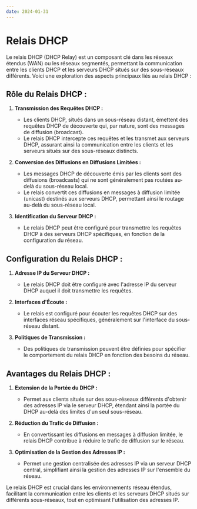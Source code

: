 ```yaml
---
date: 2024-01-31
---
```

# Relais DHCP

Le relais DHCP (DHCP Relay) est un composant clé dans les réseaux étendus (WAN) ou les réseaux segmentés, permettant la communication entre les clients DHCP et les serveurs DHCP situés sur des sous-réseaux différents. Voici une exploration des aspects principaux liés au relais DHCP :

## Rôle du Relais DHCP :

1. **Transmission des Requêtes DHCP :**
   - Les clients DHCP, situés dans un sous-réseau distant, émettent des requêtes DHCP de découverte qui, par nature, sont des messages de diffusion (broadcast).
   - Le relais DHCP intercepte ces requêtes et les transmet aux serveurs DHCP, assurant ainsi la communication entre les clients et les serveurs situés sur des sous-réseaux distincts.

2. **Conversion des Diffusions en Diffusions Limitées :**
   - Les messages DHCP de découverte émis par les clients sont des diffusions (broadcasts) qui ne sont généralement pas routées au-delà du sous-réseau local.
   - Le relais convertit ces diffusions en messages à diffusion limitée (unicast) destinés aux serveurs DHCP, permettant ainsi le routage au-delà du sous-réseau local.

3. **Identification du Serveur DHCP :**
   - Le relais DHCP peut être configuré pour transmettre les requêtes DHCP à des serveurs DHCP spécifiques, en fonction de la configuration du réseau.

## Configuration du Relais DHCP :

1. **Adresse IP du Serveur DHCP :**
   - Le relais DHCP doit être configuré avec l'adresse IP du serveur DHCP auquel il doit transmettre les requêtes.

2. **Interfaces d'Écoute :**
   - Le relais est configuré pour écouter les requêtes DHCP sur des interfaces réseau spécifiques, généralement sur l'interface du sous-réseau distant.

3. **Politiques de Transmission :**
   - Des politiques de transmission peuvent être définies pour spécifier le comportement du relais DHCP en fonction des besoins du réseau.

## Avantages du Relais DHCP :

1. **Extension de la Portée du DHCP :**
   - Permet aux clients situés sur des sous-réseaux différents d'obtenir des adresses IP via le serveur DHCP, étendant ainsi la portée du DHCP au-delà des limites d'un seul sous-réseau.

2. **Réduction du Trafic de Diffusion :**
   - En convertissant les diffusions en messages à diffusion limitée, le relais DHCP contribue à réduire le trafic de diffusion sur le réseau.

3. **Optimisation de la Gestion des Adresses IP :**
   - Permet une gestion centralisée des adresses IP via un serveur DHCP central, simplifiant ainsi la gestion des adresses IP sur l'ensemble du réseau.

Le relais DHCP est crucial dans les environnements réseau étendus, facilitant la communication entre les clients et les serveurs DHCP situés sur différents sous-réseaux, tout en optimisant l'utilisation des adresses IP.